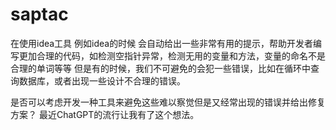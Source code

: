 # saptac
在使用idea工具 例如idea的时候 会自动给出一些非常有用的提示，帮助开发者编写更加合理的代码，如检测空指针异常，检测无用的变量和方法，变量的命名不是合理的单词等等
但是有的时候，我们不可避免的会犯一些错误，比如在循环中查询数据库，或者出现一些设计不合理的错误。

是否可以考虑开发一种工具来避免这些难以察觉但是又经常出现的错误并给出修复方案？
最近ChatGPT的流行让我有了这个想法。
